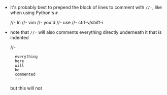 - it's probably best to prepend the block of lines to comment with `//-`, like when using Python's `#`

    //- In 
    //- vim 
    //- you'd 
    //- use 
    //- ctrl-v/shift-i

- note that `//-` will also comments everything directly underneath it that is indented

    //-
    
        everything 
        here 
        will
        be 
        commented
        ---
    but 
    this 
    will 
        not 
    
